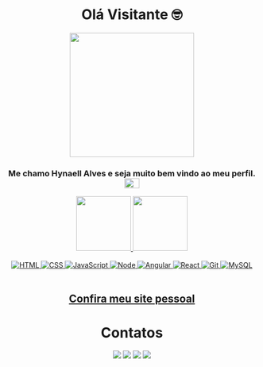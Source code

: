 <div align='center'>

# Olá Visitante 🤓

<img width='250' src="https://cdn.discordapp.com/attachments/1199104150206685344/1200507467025617006/giphy.gif?ex=65c66eb4&is=65b3f9b4&hm=4b67c5bb9505d6b90285101973fb136430b0e0eb3e09a3644104eb1b4e2d0c8d&"/>

### Me chamo Hynaell Alves e seja muito bem vindo ao meu perfil. <img align="center" alt="Github" height="20" width="30" src="https://cdn.jsdelivr.net/gh/devicons/devicon/icons/github/github-original.svg">

</div>

<div align="center">
  <a href="https://github.com/HynaellAlves">
  <img height="110em" src="https://github-readme-stats.vercel.app/api?username=HynaellAlves&hide=issues&show_icons=true&theme=midnight-purple&include_all_commits=true&count_private=true"/>
  <img height="110em" src="https://github-readme-stats.vercel.app/api/top-langs/?username=HynaellAlves&layout=compact&langs_count=7&theme=outrun"/>
</div>

<br>

<div align='center'>
  <img alt="HTML" src="https://img.shields.io/badge/HTML5-E34F26?style=for-the-badge&logo=html5&logoColor=white">
  <img alt="CSS" src="https://img.shields.io/badge/CSS3-1572B6?style=for-the-badge&logo=css3&logoColor=white">
  <img alt="JavaScript" src="https://img.shields.io/badge/JavaScript-F7DF1E?style=for-the-badge&logo=javascript&logoColor=black">
<img alt='Node' src="https://img.shields.io/badge/Node.js-43853D?style=for-the-badge&logo=node.js&logoColor=white"/>
<img alt='Angular' src="https://img.shields.io/badge/Angular-DD0031?style=for-the-badge&logo=angular&logoColor=white"/>
<img alt='React' src="https://img.shields.io/badge/React-20232A?style=for-the-badge&logo=react&logoColor=61DAFB"/>
<img alt='Git' src="https://img.shields.io/badge/GIT-E44C30?style=for-the-badge&logo=git&logoColor=white"/>
<img alt="MySQL" src="https://img.shields.io/badge/MySQL-005C84?style=for-the-badge&logo=mysql&logoColor=white">

</div>

<br>

<div align='center'>

## [Confira meu site pessoal](https://hynaell-alves.firebaseapp.com/)

# Contatos

<a href="https://www.instagram.com/hypper_zn/"><img src="https://img.shields.io/badge/Instagram-E4405F?style=for-the-badge&logo=instagram&logoColor=white"></a>
  <a href="https://contate.me/hynaell_alves"><img src="https://img.shields.io/badge/WhatsApp-25D366?style=for-the-badge&logo=whatsapp&logoColor=white"></a>
  <a href="https://www.youtube.com/channel/UCVm1a0ChMTvCJeD-aZBNTpg"><img src="https://img.shields.io/badge/YouTube-FF0000?style=for-the-badge&logo=youtube&logoColor=white"></a>
   <a href="https://www.linkedin.com/in/hynaell-alves"><img src="https://img.shields.io/badge/LinkedIn-0077B5?style=for-the-badge&logo=linkedin&logoColor=white"></a>
</div>
